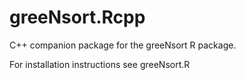 # greeNsort.Rcpp

C++ companion package for the greeNsort R package.

For installation instructions see greeNsort.R
